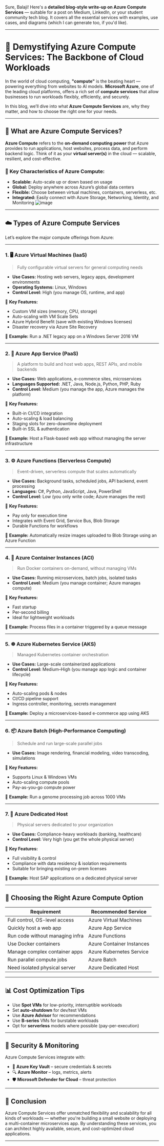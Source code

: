 Sure, Balaji! Here's a **detailed blog-style write-up on Azure Compute Services** — suitable for a post on Medium, LinkedIn, or your student community tech blog. It covers all the essential services with examples, use cases, and diagrams (which I can generate too, if you'd like).

---

# 🚀 Demystifying Azure Compute Services: The Backbone of Cloud Workloads

In the world of cloud computing, **"compute"** is the beating heart — powering everything from websites to AI models. **Microsoft Azure**, one of the leading cloud platforms, offers a rich set of **compute services** that allow businesses to run workloads flexibly, efficiently, and securely.

In this blog, we’ll dive into what **Azure Compute Services** are, why they matter, and how to choose the right one for your needs.

---

## 🧠 What are Azure Compute Services?

**Azure Compute** refers to the **on-demand computing power** that Azure provides to run applications, host websites, process data, and perform backend logic. Think of it as your **virtual server(s)** in the cloud — scalable, resilient, and cost-effective.

### 🔑 Key Characteristics of Azure Compute:
- **Scalable:** Auto-scale up or down based on usage
- **Global:** Deploy anywhere across Azure’s global data centers
- **Flexible:** Choose between virtual machines, containers, serverless, etc.
- **Integrated:** Easily connect with Azure Storage, Networking, Identity, and Monitoring
![image](https://github.com/user-attachments/assets/f08a9104-3d4d-4a4f-8c39-51ff03dca618)

---

## ☁️ Types of Azure Compute Services

Let’s explore the major compute offerings from Azure:

---

### 1. 🖥️ **Azure Virtual Machines (IaaS)**  
> Fully configurable virtual servers for general computing needs

- **Use Cases:** Hosting web servers, legacy apps, development environments
- **Operating Systems:** Linux, Windows
- **Control Level:** High (you manage OS, runtime, and app)

🔧 **Key Features:**
- Custom VM sizes (memory, CPU, storage)
- Auto-scaling with VM Scale Sets
- Azure Hybrid Benefit (save with existing Windows licenses)
- Disaster recovery via Azure Site Recovery

📌 **Example:** Run a .NET legacy app on a Windows Server 2016 VM

---

### 2. 🧰 **Azure App Service (PaaS)**  
> A platform to build and host web apps, REST APIs, and mobile backends

- **Use Cases:** Web applications, e-commerce sites, microservices
- **Languages Supported:** .NET, Java, Node.js, Python, PHP, Ruby
- **Control Level:** Medium (you manage the app, Azure manages the platform)

🔧 **Key Features:**
- Built-in CI/CD integration
- Auto-scaling & load balancing
- Staging slots for zero-downtime deployment
- Built-in SSL & authentication

📌 **Example:** Host a Flask-based web app without managing the server infrastructure

---

### 3. ⚙️ **Azure Functions (Serverless Compute)**  
> Event-driven, serverless compute that scales automatically

- **Use Cases:** Background tasks, scheduled jobs, API backend, event processing
- **Languages:** C#, Python, JavaScript, Java, PowerShell
- **Control Level:** Low (you only write code; Azure manages the rest)

🔧 **Key Features:**
- Pay only for execution time
- Integrates with Event Grid, Service Bus, Blob Storage
- Durable Functions for workflows

📌 **Example:** Automatically resize images uploaded to Blob Storage using an Azure Function

---

### 4. 🧱 **Azure Container Instances (ACI)**  
> Run Docker containers on-demand, without managing VMs

- **Use Cases:** Running microservices, batch jobs, isolated tasks
- **Control Level:** Medium (you manage container; Azure manages compute)

🔧 **Key Features:**
- Fast startup
- Per-second billing
- Ideal for lightweight workloads

📌 **Example:** Process files in a container triggered by a queue message

---

### 5. ☸️ **Azure Kubernetes Service (AKS)**  
> Managed Kubernetes container orchestration

- **Use Cases:** Large-scale containerized applications
- **Control Level:** Medium–High (you manage app logic and container lifecycle)

🔧 **Key Features:**
- Auto-scaling pods & nodes
- CI/CD pipeline support
- Ingress controller, monitoring, secrets management

📌 **Example:** Deploy a microservices-based e-commerce app using AKS

---

### 6. 📦 **Azure Batch (High-Performance Computing)**  
> Schedule and run large-scale parallel jobs

- **Use Cases:** Image rendering, financial modeling, video transcoding, simulations

🔧 **Key Features:**
- Supports Linux & Windows VMs
- Auto-scaling compute pools
- Pay-as-you-go compute power

📌 **Example:** Run a genome processing job across 1000 VMs

---

### 7. 📱 **Azure Dedicated Host**
> Physical servers dedicated to your organization

- **Use Cases:** Compliance-heavy workloads (banking, healthcare)
- **Control Level:** Very high (you get the whole physical server)

🔧 **Key Features:**
- Full visibility & control
- Compliance with data residency & isolation requirements
- Suitable for bringing existing on-prem licenses

📌 **Example:** Host SAP applications on a dedicated physical server

---

## 🧭 Choosing the Right Azure Compute Option

| Requirement | Recommended Service |
|-------------|---------------------|
| Full control, OS-level access | Azure Virtual Machines |
| Quickly host a web app | Azure App Service |
| Run code without managing infra | Azure Functions |
| Use Docker containers | Azure Container Instances |
| Manage complex container apps | Azure Kubernetes Service |
| Run parallel compute jobs | Azure Batch |
| Need isolated physical server | Azure Dedicated Host |

---

## 📊 Cost Optimization Tips
- Use **Spot VMs** for low-priority, interruptible workloads
- Set **auto-shutdown** for dev/test VMs
- Use **Azure Advisor** for recommendations
- Use **B-series** VMs for burstable workloads
- Opt for **serverless** models where possible (pay-per-execution)

---

## 🔐 Security & Monitoring
Azure Compute Services integrate with:
- 🔐 **Azure Key Vault** – secure credentials & secrets
- 🔍 **Azure Monitor** – logs, metrics, alerts
- 🛡️ **Microsoft Defender for Cloud** – threat protection

---

## 🚀 Conclusion

Azure Compute Services offer unmatched flexibility and scalability for all kinds of workloads — whether you're building a small website or deploying a multi-container microservices app. By understanding these services, you can architect highly available, secure, and cost-optimized cloud applications.

---

